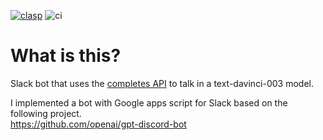 [![clasp](https://img.shields.io/badge/built%20with-clasp-4285f4.svg)](https://github.com/google/clasp)
![ci](https://github.com/k2tzumi/openai-slack-bot/workflows/ci/badge.svg)

What is this?
==============================

Slack bot that uses the [completes API](https://beta.openai.com/docs/api-reference/completions) to talk in a text-davinci-003 model.  

 I implemented a bot with Google apps script for Slack based on the following project.  
 https://github.com/openai/gpt-discord-bot